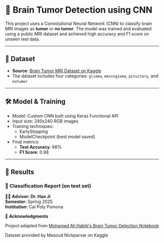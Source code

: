 # 🧠 Brain Tumor Detection using CNN

This project uses a Convolutional Neural Network (CNN) to classify brain MRI images as **tumor** or **no tumor**. The model was trained and evaluated using a public MRI dataset and achieved high accuracy and F1 score on unseen test data.

---

## 📁 Dataset

- **Source**: [Brain Tumor MRI Dataset on Kaggle](https://www.kaggle.com/datasets/masoudnickparvar/brain-tumor-mri-dataset/data)
- The dataset includes four categories: `glioma`, `meningioma`, `pituitary`, and `notumor`

---

## 🛠️ Model & Training

- Model: Custom CNN built using Keras Functional API
- Input size: 240x240 RGB images
- Training techniques:
  - EarlyStopping
  - ModelCheckpoint (best model saved)
- Final metrics:
  - **Test Accuracy**: 98%
  - **F1 Score**: 0.98

---

## 🧪 Results

### 🔹 Classification Report (on test set)

👨‍🏫 **Advisor: Dr. Hao Ji**          
**Semester:** Spring 2025  
**Institution:** Cal Poly Pomona

🙏 **Acknowledgments**

Project adapted from [Mohamed Ali Habib's Brain Tumor Detection Notebook](https://github.com/MohamedAliHabib/Brain-Tumor-Detection/blob/master/Brain%20Tumor%20Detection.ipynb)

Dataset provided by Masoud Nickparvar on Kaggle
